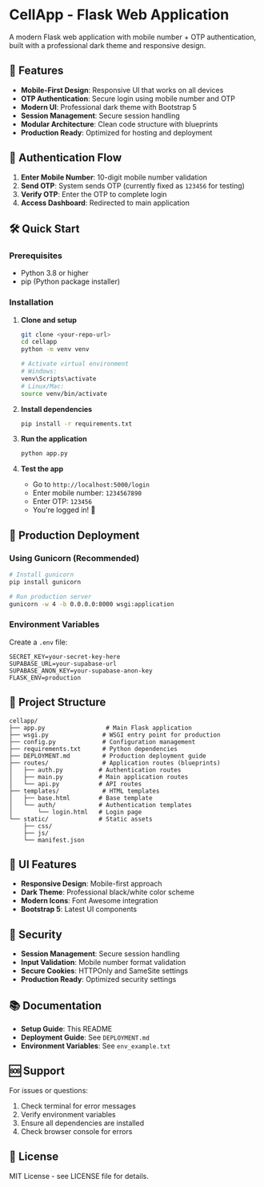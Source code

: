 # CellApp - Flask Web Application

A modern Flask web application with mobile number + OTP authentication, built with a professional dark theme and responsive design.

## 🚀 Features

- **Mobile-First Design**: Responsive UI that works on all devices
- **OTP Authentication**: Secure login using mobile number and OTP
- **Modern UI**: Professional dark theme with Bootstrap 5
- **Session Management**: Secure session handling
- **Modular Architecture**: Clean code structure with blueprints
- **Production Ready**: Optimized for hosting and deployment

## 📱 Authentication Flow

1. **Enter Mobile Number**: 10-digit mobile number validation
2. **Send OTP**: System sends OTP (currently fixed as `123456` for testing)
3. **Verify OTP**: Enter the OTP to complete login
4. **Access Dashboard**: Redirected to main application

## 🛠️ Quick Start

### Prerequisites
- Python 3.8 or higher
- pip (Python package installer)

### Installation

1. **Clone and setup**
   ```bash
   git clone <your-repo-url>
   cd cellapp
   python -m venv venv
   
   # Activate virtual environment
   # Windows:
   venv\Scripts\activate
   # Linux/Mac:
   source venv/bin/activate
   ```

2. **Install dependencies**
   ```bash
   pip install -r requirements.txt
   ```

3. **Run the application**
   ```bash
   python app.py
   ```

4. **Test the app**
   - Go to `http://localhost:5000/login`
   - Enter mobile number: `1234567890`
   - Enter OTP: `123456`
   - You're logged in! 🎉

## 🚀 Production Deployment

### Using Gunicorn (Recommended)
```bash
# Install gunicorn
pip install gunicorn

# Run production server
gunicorn -w 4 -b 0.0.0.0:8000 wsgi:application
```

### Environment Variables
Create a `.env` file:
```env
SECRET_KEY=your-secret-key-here
SUPABASE_URL=your-supabase-url
SUPABASE_ANON_KEY=your-supabase-anon-key
FLASK_ENV=production
```

## 📁 Project Structure

```
cellapp/
├── app.py                 # Main Flask application
├── wsgi.py               # WSGI entry point for production
├── config.py             # Configuration management
├── requirements.txt      # Python dependencies
├── DEPLOYMENT.md         # Production deployment guide
├── routes/               # Application routes (blueprints)
│   ├── auth.py          # Authentication routes
│   ├── main.py          # Main application routes
│   └── api.py           # API routes
├── templates/            # HTML templates
│   ├── base.html        # Base template
│   └── auth/            # Authentication templates
│       └── login.html   # Login page
└── static/              # Static assets
    ├── css/
    ├── js/
    └── manifest.json
```

## 🎨 UI Features

- **Responsive Design**: Mobile-first approach
- **Dark Theme**: Professional black/white color scheme
- **Modern Icons**: Font Awesome integration
- **Bootstrap 5**: Latest UI components

## 🔐 Security

- **Session Management**: Secure session handling
- **Input Validation**: Mobile number format validation
- **Secure Cookies**: HTTPOnly and SameSite settings
- **Production Ready**: Optimized security settings

## 📚 Documentation

- **Setup Guide**: This README
- **Deployment Guide**: See `DEPLOYMENT.md`
- **Environment Variables**: See `env_example.txt`

## 🆘 Support

For issues or questions:
1. Check terminal for error messages
2. Verify environment variables
3. Ensure all dependencies are installed
4. Check browser console for errors

## 📄 License

MIT License - see LICENSE file for details.
